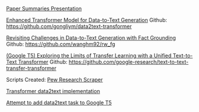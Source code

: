 [Paper Summaries Presentation](https://docs.google.com/presentation/d/1uE7_5ViVr4kkk2qs-9otmuOg7IQpYkZhLcgw5IOTeuw/edit?usp=sharing)


[Enhanced Transformer Model for Data-to-Text Generation](https://www.aclweb.org/anthology/D19-5615.pdf)
Github: https://github.com/gongliym/data2text-transformer


[Revisiting Challenges in Data-to-Text Generation with Fact Grounding](https://arxiv.org/pdf/2001.03830.pdf)
Github: https://github.com/wanghm92/rw_fg


[(Google T5) Exploring the Limits of Transfer Learning with a Unified Text-to-Text Transformer](https://arxiv.org/abs/1910.10683)
Github: https://github.com/google-research/text-to-text-transfer-transformer


Scripts Created:
[Pew Research Scraper](https://colab.research.google.com/drive/1E75CGgiPGOPrLIA4WcDKb4DTAHvtE29g#scrollTo=UMf2HjgcpIWU)

[Transformer data2text implementation](https://colab.research.google.com/drive/1ijTqeGYjSLgv-smsj60po12VsGp4JUtM)

[Attempt to add data2text task to Google T5](https://colab.research.google.com/drive/1jm_R8_40nDFLWilxgmM0LWoW2Uk18O97)
